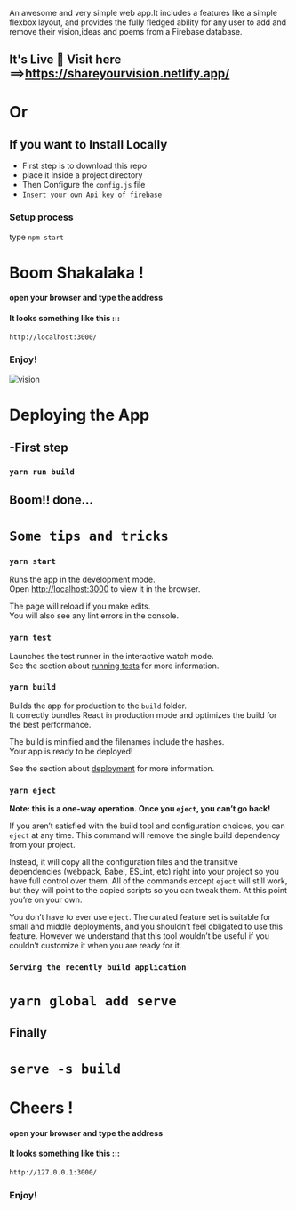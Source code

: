 An awesome and very simple web app.It includes a features like a simple flexbox layout, and provides the fully fledged ability for any user to add and remove their vision,ideas and poems from a Firebase database.

## It's Live 🎉 Visit here ==>https://shareyourvision.netlify.app/
# Or 
## If you want to Install Locally
- First step is to download this repo 
- place it inside a project directory 
- Then Configure the `config.js` file 
- `Insert your own Api key of firebase`

### Setup process
type `npm start`

# Boom Shakalaka !
#### open your browser and type the address 
#### It looks something like this :::
~~~bash
http://localhost:3000/
~~~
### Enjoy!
![vision](https://user-images.githubusercontent.com/37651620/87466868-c0004c00-c636-11ea-9cb3-5e807bf24791.gif)

# Deploying the App

## -First step 
### `yarn run build`

## Boom!! done...

# `Some tips and tricks`
### `yarn start`

Runs the app in the development mode.<br />
Open [http://localhost:3000](http://localhost:3000) to view it in the browser.

The page will reload if you make edits.<br />
You will also see any lint errors in the console.

### `yarn test`

Launches the test runner in the interactive watch mode.<br />
See the section about [running tests](https://facebook.github.io/create-react-app/docs/running-tests) for more information.

### `yarn build`

Builds the app for production to the `build` folder.<br />
It correctly bundles React in production mode and optimizes the build for the best performance.

The build is minified and the filenames include the hashes.<br />
Your app is ready to be deployed!

See the section about [deployment](https://facebook.github.io/create-react-app/docs/deployment) for more information.

### `yarn eject`

**Note: this is a one-way operation. Once you `eject`, you can’t go back!**

If you aren’t satisfied with the build tool and configuration choices, you can `eject` at any time. This command will remove the single build dependency from your project.

Instead, it will copy all the configuration files and the transitive dependencies (webpack, Babel, ESLint, etc) right into your project so you have full control over them. All of the commands except `eject` will still work, but they will point to the copied scripts so you can tweak them. At this point you’re on your own.

You don’t have to ever use `eject`. The curated feature set is suitable for small and middle deployments, and you shouldn’t feel obligated to use this feature. However we understand that this tool wouldn’t be useful if you couldn’t customize it when you are ready for it.


### `Serving the recently build application`
# `yarn global add serve`

## Finally
# `serve -s build`

# Cheers !
#### open your browser and type the address 
#### It looks something like this :::
~~~bash
http://127.0.0.1:3000/
~~~
### Enjoy!
